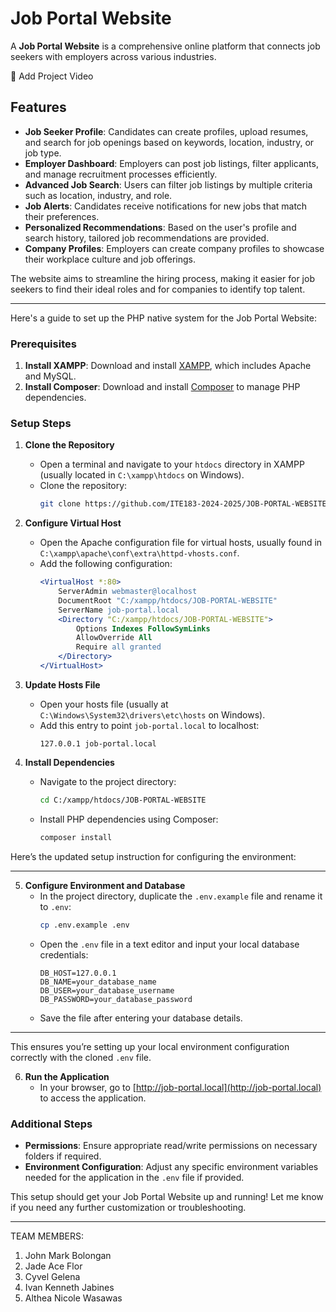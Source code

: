 # Job Portal Website

A **Job Portal Website** is a comprehensive online platform that connects job seekers with employers across various industries. 

🔴 Add Project Video

## Features
- **Job Seeker Profile**: Candidates can create profiles, upload resumes, and search for job openings based on keywords, location, industry, or job type.
- **Employer Dashboard**: Employers can post job listings, filter applicants, and manage recruitment processes efficiently.
- **Advanced Job Search**: Users can filter job listings by multiple criteria such as location, industry, and role.
- **Job Alerts**: Candidates receive notifications for new jobs that match their preferences.
- **Personalized Recommendations**: Based on the user's profile and search history, tailored job recommendations are provided.
- **Company Profiles**: Employers can create company profiles to showcase their workplace culture and job offerings.

The website aims to streamline the hiring process, making it easier for job seekers to find their ideal roles and for companies to identify top talent.

-----------------------------------------------------------------------------------------------------------------------------------
 
Here's a guide to set up the PHP native system for the Job Portal Website:

### Prerequisites
1. **Install XAMPP**: Download and install [XAMPP](https://www.apachefriends.org/index.html), which includes Apache and MySQL.
2. **Install Composer**: Download and install [Composer](https://getcomposer.org/download/) to manage PHP dependencies.

### Setup Steps

1. **Clone the Repository**
   - Open a terminal and navigate to your `htdocs` directory in XAMPP (usually located in `C:\xampp\htdocs` on Windows).
   - Clone the repository:
     ```bash
     git clone https://github.com/ITE183-2024-2025/JOB-PORTAL-WEBSITE.git
     ```

2. **Configure Virtual Host**
   - Open the Apache configuration file for virtual hosts, usually found in `C:\xampp\apache\conf\extra\httpd-vhosts.conf`.
   - Add the following configuration:
     ```apache
     <VirtualHost *:80>
         ServerAdmin webmaster@localhost
         DocumentRoot "C:/xampp/htdocs/JOB-PORTAL-WEBSITE"
         ServerName job-portal.local
         <Directory "C:/xampp/htdocs/JOB-PORTAL-WEBSITE">
             Options Indexes FollowSymLinks
             AllowOverride All
             Require all granted
         </Directory>
     </VirtualHost>
     ```

3. **Update Hosts File**
   - Open your hosts file (usually at `C:\Windows\System32\drivers\etc\hosts` on Windows).
   - Add this entry to point `job-portal.local` to localhost:
     ```
     127.0.0.1 job-portal.local
     ```

4. **Install Dependencies**
   - Navigate to the project directory:
     ```bash
     cd C:/xampp/htdocs/JOB-PORTAL-WEBSITE
     ```
   - Install PHP dependencies using Composer:
     ```bash
     composer install
     ```

Here’s the updated setup instruction for configuring the environment:

---

5. **Configure Environment and Database**
   - In the project directory, duplicate the `.env.example` file and rename it to `.env`:
     ```bash
     cp .env.example .env
     ```
   - Open the `.env` file in a text editor and input your local database credentials:
     ```plaintext
     DB_HOST=127.0.0.1
     DB_NAME=your_database_name
     DB_USER=your_database_username
     DB_PASSWORD=your_database_password
     ```
   - Save the file after entering your database details.

--- 

This ensures you’re setting up your local environment configuration correctly with the cloned `.env` file.

6. **Run the Application**
   - In your browser, go to [http://job-portal.local](http://job-portal.local) to access the application.

### Additional Steps
- **Permissions**: Ensure appropriate read/write permissions on necessary folders if required.
- **Environment Configuration**: Adjust any specific environment variables needed for the application in the `.env` file if provided.

This setup should get your Job Portal Website up and running! Let me know if you need any further customization or troubleshooting.


---

TEAM MEMBERS:

1. John Mark Bolongan
2. Jade Ace Flor
3. Cyvel Gelena
4. Ivan Kenneth Jabines
5. Althea Nicole Wasawas
